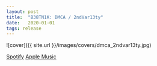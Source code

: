```yaml
---
layout: post
title:  "B38TN1K: DMCA / 2ndVar13ty"
date:   2020-01-01
tags: release
---
```

![cover]({{ site.url }}/images/covers/dmca_2ndvar13ty.jpg)

<a href="https://open.spotify.com/album/185XxaIEIcu0E3zUpwlPfN?si=fNaou0j2Syu2ktIzkrHwgA"> Spotify</a>
<a href="https://music.apple.com/us/album/dmca-2ndvar13ty-single/1493529635"> Apple Music</a>
